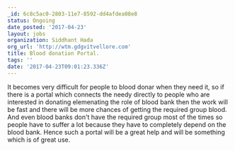 ```yaml
---
_id: 6c8c5ac0-2803-11e7-8592-dd4afdea08e8
status: Ongoing
date_posted: '2017-04-23'
layout: jobs
organization: Siddhant Hada
org_url: 'http://wtm.gdgvitvellore.com'
title: Blood donation Portal.
tags: ''
date: '2017-04-23T09:01:23.336Z'
---
```

It becomes very difficult for people to blood donar when they need it, so if there is a portal which connects the needy directly to people who are interested in donating elemenating the role of blood bank then the work will be fast and there will be more chances of getting the required group blood. And even blood banks don't have the required group most of the times so people have to suffer a lot because they have to completely depend on the blood bank. Hence such a portal will be a great help and will be something which is of great use.
